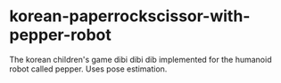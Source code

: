 # korean-paperrockscissor-with-pepper-robot
The korean children's game dibi dibi dib implemented for the humanoid robot called pepper. Uses pose estimation.
